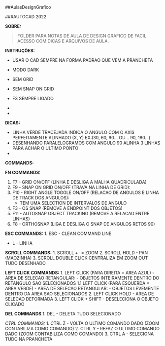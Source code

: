 

##AulasDesignGrafico

###AUTOCAD 2022

**SOBRE:**
> FOLDER PARA NOTAS DE AULA DE DESIGN GRAFICO DE FACIL ACESSO COM DICAS E ARQUIVOS DE AULA.

**INSTRUÇÕES:**
 - USAR O CAD SEMPRE NA FORMA PADRAO QUE VEM A PRANCHETA
 - MODO DARK
 - SEM GRID
 - SEM SNAP ON GRID
 - F3 SEMPRE LIGADO
 - 

 - 
**DICAS:**
- LINHA VERDE TRACEJADA INDICA O ANGULO COM O AXIS PERFEITAMENTE ALINHADO (X, Y) EX:(30, 60, 90... OU... 90, 180...)
- DESENHANDO PARALELOGRAMOS COM ANGULO 90 ALINHA 3 LINHAS PARA ACHAR O ULTIMO PONTO
- 

**COMMANDS:**

  **FN COMMANDS:**
   1. F7 - GRID ON/OFF (LINHA E DESLIGA A MALHA QUADRICULADA)
   2. F9 - SNAP ON GRID ON/OFF (TRAVA NA LINHA DE GRID):
   3. F10 - RIGHT ANGLE TOGGLE ON/OFF (RELACAO DE ANGULOS E LINHA DE TRACK DOS ANGULOS):
      - TEM UMA SELECTION DE INTERVALOS DE ANGULO
   4. F3 - OS SNAP (REMOVE A ENDPOINT DOS OBJETOS)
   5. F11 - AUTOSNAP OBJECT TRACKING (REMOVE A RELACAO ENTRE LINHAS)
   6. F8 - ORTHOSNAP (LIGA E DESLIGA O SNAP DE ANGULOS RETOS 90)
  
  
   **ESC COMMANDS:** 
    1. ESC - CLEAN COMMAND LINE
 
 - L - LINHA 
  
  **SCROLL COMMANDS:**
    1. SCROLL +- = ZOOM
    2. SCROLL HOLD - PAN (MAOZINHA)
    3. SCROLL DOUBLE CLICK CENTRALIZA EM ZOOM OUT TUDO DESENHADO
  
  **LEFT CLICK COMMANDS:**
    1. LEFT CLICK (PARA DIREITA = AREA AZUL) - AREA DE SELECAO RETANGULAR:
    - OBJETOS INTEIRAMENTE DENTRO DO RETANGULO SAO SELECIONADOS
    1.1 LEFT CLICK (PARA ESQUERDA = AREA VERDE) - AREA DE SELECAO RETANGULAR:
    - OBJETOS LEVEMENTE DENTRO DA AREA SAO SELECIONADOS
    2. LEFT CLICK HOLD - AREA DE SELECAO DEFORMADA
    3. LEFT CLICK + SHIFT - DESELECIONA O OBJETO CLICADO

  **DEL COMMANDS**
    1. DEL - DELETA TUDO SELECIONADO

  *CTRL COMMANDS:*
    1. CTRL Z - VOLTA O ULTIMO COMANDO DADO (ZOOM CONTABILIZA COMO COMANDO)
    2. CTRL Y - REFAZ O ULTIMO COMANDO DADO (ZOOM CONTABILIZA COMO COMANDO)
    3. CTRL A - SELECIONA TUDO NA PRANCHETA

  
  
  
  
  
